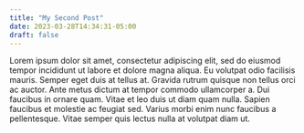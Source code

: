```yaml
---
title: "My Second Post"
date: 2023-03-28T14:34:31-05:00
draft: false
---
```


Lorem ipsum dolor sit amet, consectetur adipiscing elit, sed do eiusmod tempor incididunt ut labore et dolore magna aliqua. Eu volutpat odio facilisis mauris. Semper eget duis at tellus at. Gravida rutrum quisque non tellus orci ac auctor. Ante metus dictum at tempor commodo ullamcorper a. Dui faucibus in ornare quam. Vitae et leo duis ut diam quam nulla. Sapien faucibus et molestie ac feugiat sed. Varius morbi enim nunc faucibus a pellentesque. Vitae semper quis lectus nulla at volutpat diam ut.